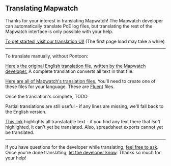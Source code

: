 ## Translating Mapwatch

Thanks for your interest in translating Mapwatch! The Mapwatch developer can automatically translate PoE log files, but translating the rest of the Mapwatch interface is only possible with your help.

[To get started, visit our translation UI!](https://erosson-pontoon.herokuapp.com/projects/mapwatch) 
(The first page load may take a while)

---

To translate manually, without Pontoon:

[Here's the original English translation file, written by the Mapwatch developer.](https://github.com/mapwatch/mapwatch/tree/master/packages/www/public/localization/en-US/mapwatch.ftl)
A complete translation converts all text in that file.

[Here are all of Mapwatch's translation files.](https://github.com/mapwatch/mapwatch/tree/master/packages/www/src/public/localization/)
You'll need to create one of these files for your language. These are [Fluent](https://projectfluent.org/) files.

Once the translation's complete, TODO

Partial translations are still useful - if any lines are missing, we'll fall back to the English version.

[This link](https://mapwatch.erosson.org/?debugLocalized=1) highlights all translatable text - if you find any text there that *isn't* highlighted, it can't yet be translated. Also, spreadsheet exports cannot yet be translated.

---

If you have questions for the developer while translating, [feel free to ask](https://github.com/mapwatch/mapwatch/issues). Once you're done translating, [let the developer know](https://github.com/mapwatch/mapwatch/issues). Thanks so much for your help!
